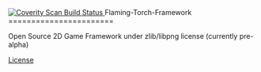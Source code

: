 <a href="https://scan.coverity.com/projects/3228">
  <img alt="Coverity Scan Build Status"
       src="https://scan.coverity.com/projects/3228/badge.svg"/>
</a>
Flaming-Torch-Framework
=======================

Open Source 2D Game Framework under zlib/libpng license (currently pre-alpha)

[License](Licenses.md)
